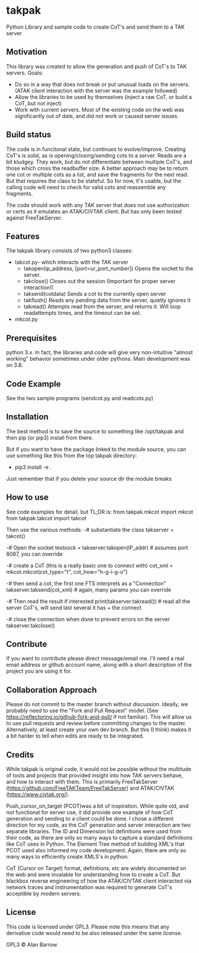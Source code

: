 # takpak
Python Library and sample code to create CoT's and send them to a TAK server

## Motivation
This library was created to allow the generation and push of CoT's to TAK servers. Goals:
* Do so in a way that does not break or put unusual loads on the servers. (ATAK client interaction with the server was the example followed)
* Allow the libraries to be used by themselves (inject a raw CoT, or build a CoT, but not inject)
* Work with current servers. Most of the existing code on the web was significantly out of date, and did not work or caused server issues. 

## Build status
The code is in funcitonal state, but continues to evolve/improve. Creating CoT's is solid, as is opening/closing/sending cots to a server. Reads are a bit kludgey. They work, but do not differentiate between multiple CoT's, and those which cross the readbuffer size. A better approach may be to return one cot or multiple cots as a list, and save the fragments for the next read. But that requires the class to be stateful. So for now, it's usable, but the calling code will need to check for valid cots and reassemble any fragments. 

The code should work with any TAK server that does not use authorization or certs as it emulates an ATAK/CIVTAK client. But has only been tested against FreeTakServer. 

## Features
The takpak library consists of two python3 classes:
* takcot.py- which interacts with the TAK server
    * takopen(ip_address, [port=ur_port_number]) Opens the socket to the server.
    * takclose() Closes out the session (Important for proper server interaction!)
    * taksend(cotdata) Sends a cot to the currently open server
    * takflush() Reads any pending data from the server, quietly ignores it
    * takread() Attempts read from the server, and returns it. Will loop readattempts times, and the timeout can be set. 
* mkcot.py

## Prerequisites
python 3.x. In fact, the libraries and code will give very non-intuitive "almost working" behavior sometimes under older pythons. Main development was on 3.8.

## Code Example
See the two sample programs (sendcot.py and readcots.py)

## Installation
The best method is to save the source to something like /opt/takpak and then pip (or pip3) install from there. 

But if you want to have the package linked to the module source, you can use something like this from the top takpak directory:
* pip3 install -e .

Just remember that if you delete your source dir the module breaks

## How to use
See code examples for detail, but TL;DR is:
from takpak.mkcot import mkcot
from takpak.takcot import takcot

Then use the various methods:
-# substantiate the class
takserver = takcot()

-# Open the socket
testsock = takserver.takopen(IP_addr) # assumes port 8087, you can override

-# create a CoT (this is a really basic one to connect with)
cot_xml = mkcot.mkcot(cot_type="t", cot_how="h-g-i-g-o")

-# then send a cot, the first one FTS interprets as a "Connection"
takserver.taksend(cot_xml) # again, many params you can override

-# Then read the result if interested
print(takserver.takread())  # read all the server CoT's, will send last several it has + the connect

-# close the connection when done to prevent errors on the server
takserver.takclose()



## Contribute

If you want to contribute please direct message/email me. I'll need a real email address or github account name, along with a short description of the project you are using it for. 

## Collaboration Approach
Please do not commit to the master branch without discussion. Ideally, we probably need to use the "Fork and Pull Request" model. (See https://reflectoring.io/github-fork-and-pull/ if not familiar). This will allow us to use pull requests and review before committing changes to the master. Alternatively, at least create your own dev branch. But this (I think) makes it a bit harder to tell when edits are ready to be integrated. 

## Credits
While takpak is original code, it would not be possible without the multitude of tools and projects that provided insight into how TAK servers behave, and how to interact with them. This is primarily FreeTakServer (https://github.com/FreeTAKTeam/FreeTakServer) and ATAK/CIVTAK (https://www.civtak.org/). 

Push_cursor_on_target (PCOT)was a bit of inspiration. While quite old, and not functional for server use, it did provide one example of how CoT generation and sending to a client could be done. I chose a different direction for my code, as the CoT generation and server interaction are two separate libraries. The ID and Dimension list definitions were used from their code, as there are only so many ways to capture a standard definitions like CoT uses in Python. The Element Tree method of building XML's that PCOT used also informed my code development. Again, there are only so many ways to efficiently create XMLS's in python.

CoT (Cursor on Target) format, definitions, etc are widely documented on the web and were invalable for understanding how to create a CoT. But blackbox reverse engineering of how the ATAK/CIVTAK client interacted via network traces and instrumentation was required to generate CoT's acceptible by modern servers.  



## License
This code is licensed under GPL3. Please note this means that any derivative code would need to be also released under the same license. 

GPL3 © Alan Barrow
